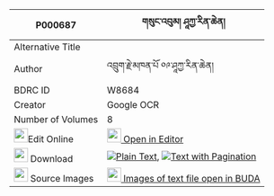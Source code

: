 |P000687|གསུང་འབུམ། ཤཱཀྱ་རིན་ཆེན། 
| --- | --- 
|Alternative Title |
|Author| འབྲུག་རྗེ་མཁན་པོ ༠༩་ཤཱཀྱ་རིན་ཆེན།
|BDRC ID | W8684
|Creator | Google OCR
|Number of Volumes| 8
|<img width="25" src="https://img.icons8.com/color/25/000000/edit-property.png">Edit Online| [<img width="25" src="https://avatars.githubusercontent.com/u/45091458?s=200&v=4"> Open in Editor](http://editor.openpecha.org/P000687)
|<img width="25" src="https://img.icons8.com/fluent/48/000000/download-2.png"/>  Download | [![](https://img.icons8.com/color/20/000000/txt.png)Plain Text](https://github.com/Openpecha/P000687/releases/download/v1/sungbum_shakya_rinchen_plain_P000687.zip), [![](https://img.icons8.com/color/20/000000/txt.png)Text with Pagination](https://github.com/Openpecha/P000687/releases/download/v1/sungbum_shakya_rinchen_pages_P000687.zip)
|<img width="25" src="https://img.icons8.com/plasticine/100/000000/pictures-folder.png"/>  Source Images | [<img width="25" src="https://library.bdrc.io/icons/BUDA-small.svg"> Images of text file open in BUDA](https://library.bdrc.io/show/bdr:W8684)